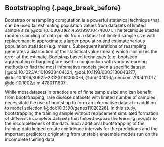 ## Bootstrapping {.page_break_before}

Bootstrap or resampling computation is a powerful statistical technique that can be used for estimating population values from datasets of limited sample size [@doi:10.1080/01621459.1997.10474007].
The technique utilizes random sampling of data points from a dataset of limited sample size with replacement to approximate a larger population and estimate various population statistics (e.g. mean).
Subsequent iterations of resampling generates a distribution of the statistical value (mean) which minimizes the error of the estimate.
Bootstrap based techniques (e.g. bootstrap aggregating or bagging) are used in conjunction with various learning methods to find the most informative models given a specific dataset [@doi:10.1023/A:1010933404324, @doi:10.1198/0003130043277, @doi:10.1016/S0925-2312(01)00650-6, @doi:10.1016/j.neucom.2004.11.017, @doi:10.1002/sim.4780111607].

While most datasets in practice are of finite sample size and can benefit from bootstrapping, rare disease datasets with limited number of samples necessitate the use of bootstrap to form an informative dataset in addition to model selection [@doi:10.3390/genes11020226].
In this study, bootstrapping the training sample without replacement simulated formation of different incomplete datasets that helped expose the learning models to the incompleteness of the data.
Such additional bootstrapping of the training data helped create confidence intervals for the predictions and the important predictors originating from unstable ensemble models run on the incomplete training data.